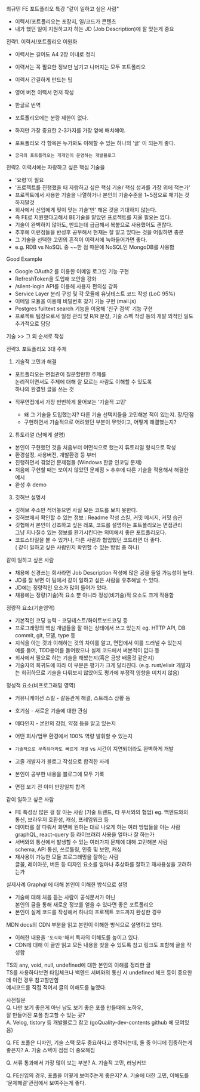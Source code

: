최규민 FE 포트폴리오 특강
"같이 일하고 싶은 사람"  

- 이력서/포트폴리오는 포장지, 일/코드가 콘텐츠  
- 내가 했던 일이 지원하고자 하는 JD (Job Description)에 잘 맞는게 중요  

전략1. 이력서/포트폴리오 이원화
- 이력서는 길어도 A4 2장 이내로 정리  
- 이력서는 꼭 필요한 정보만 남기고 나머지는 모두 포트폴리오
- 이력서 간결하게 만드는 팁  
 - 영어 버전 이력서 먼저 작성  
 - 한글로 번역  

- 포트폴리오에는 분량 제한이 없다.
 - 하지만 가장 중요한 2-3가지를 가장 앞에 배치해야.
- 포트폴리오 각 항목은 누가봐도 이해할 수 있는 하나의 '글' 이 되는게 좋다.
- `궁극의 포트폴리오는 개개인이 운영하는 개발블로그`

전략2. 이력서에는 자랑하고 싶은 핵심 기술을
- '요령'이 필요
- '프로젝트를 진행했을 때 자랑하고 싶은 핵심 기술/ 핵심 성과를 가장 위에 적는가'
- 프로젝트에서 사용한 기술을 나열하거나 본인의 기술수준을 1~5점으로 매기는 것 하지말것 
- 회사에서 신입에게 핏이 맞는 기술'만' 해온 것을 기대하지 않는다.
 - 즉 FE로 지원했다고해서 BE기술을 맡았던 프로젝트를 지울 필요는 없다.
- 기술이 완벽하지 않아도, 만드는데 급급해서 복붙으로 사용했어도 괜찮다.
 - 추후에 이런점들을 반성후 공부해서 현재는 잘 알고 있다는 것을 어필하면 충분  
- 그 기술을 선택한 고민의 흔적이 이력서에 녹아들어가면 좋다.
 - e.g. RDB vs NoSQL 중 ~~한 점 때문에 NoSQL인 MongoDB를 사용함  

 Good Example  
 - Google OAuth2 를 이용한 이메일 로그인 기능 구현  
  - RefreshToken을 도입해 보안을 강화
  - /silent-login API를 이용해 사용자 편의성 강화
 - Service Layer 분리 구성 및 각 모듈에 유닛테스트 코드 작성 (LoC 95%)
 - 이메일 모듈을 이용해 비밀번호 찾기 기능 구현 (mail.js)
 - Postgres fulltext search 기능을 이용해 '친구 검색' 기능 구현
 - 프로젝트 팀장으로서 일정 관리 및 R/R 분장, 기술 스펙 작성 등의 개발 외적인 일도 추가적으로 담당  

 기술 >> 그 외 순서로 작성  

 전략3. 포트폴리오 3대 주제  
 1. 기술적 고민과 해결
  - 포트폴리오는 면접관이 질문할만한 주제를  
  논리적이면서도 주제에 대해 잘 모르는 사람도 이해할 수 있도록  
  하나의 완결된 글을 쓰는 것  

  - 직무면접에서 가장 빈번하게 물어보는 '기술적 고민'
    - 왜 그 기술을 도입했는지? 다른 기술 선택지들을 고민해본 적이 있는지. 장/단점  
    - 구현하면서 기술적으로 어려웠던 부분이 무엇이고, 어떻게 해결했는지?

2. 튜토리얼 (남에게 설명)
 - 본인이 구현했던 것을 처음부터 어떤식으로 했는지 튜토리얼 형식으로 작성  
 - 환경설정, 사용버전, 개발환경 등 부터  
 - 진행하면서 겪었던 문제점들 (Windows 한글 인코딩 문제)  
 - 처음에 구현할 때는 보이지 않았던 문제점 > 추후에 다른 기술을 적용해서 해결한 예시  
 - 완성 후 demo  

3. 깃허브 설명서
 - 깃허브 주소만 적어놓으면 사실 모든 코드를 보지 못한다.  
 - 깃허브에서 확인할 수 있는 정보 : Readme 작성 스킬, 커밋 메시지, 커밋 습관  
 - 깃헙에서 본인이 강조하고 싶은 레포, 코드를 설명하는 포트폴리오는 면접관리  
 그냥 지나칠수 있는 정보를 환기시킨다는 의미에서 좋은 포트폴리오다.  
 - 코드스타일을 볼 수 있거나, 다른 사람과 협업했던 코드라면 더 좋다.  
  ( 같이 일하고 싶은 사람인지 확인할 수 있는 방법 중 하나)

같이 일하고 싶은 사람  
 - 채용에 신경쓰는 회사라면 Job Description 작성에 많은 공을 들일 가능성이 높다.  
 - JD를 잘 보면 이 팀에서 같이 일하고 싶은 사람을 유추해낼 수 있다.
 - JD에는 정량적인 요소가 많이 들어가 있다.
 - 채용에는 정량(기술)적 요소 뿐 아니라 정성(비기술)적 요소도 크게 작용함  

 정량적 요소(기술영역)
 - 기본적인 코딩 능력 - 코딩테스트/화이트보드코딩 등  
 - 프로그래밍의 핵심 개념들을 잘 아는 상태에서 쓰고 있는지
   eg. HTTP API, DB commit, git, 모델, type 등  
 - 지식을 아는 것과 이해하는 것의 차이를 알고, 면접에서 이를 드러낼 수 있는지  
   예를 들어, TDD용어를 들어봤으나 실제 코드에서 써본적이 없다 등  
 - 회사에서 필요로 하는 기술을 해봤는지(혹은 금방 배울것 같은지)
  - 기술자의 희귀도에 따라 이 부분은 평가가 크게 달라진다.
    (e.g. rust/elixir 개발자는 희귀하므로 기술을 다뤄보지 않았어도
    평가에 부정적 영향을 미치지 않음)

정성적 요소(비프로그래밍 영역)
 - 커뮤니케이션 스킬 - 갈등관계 해결, 스트레스 상황 등  
 - 호기심 - 새로운 기술에 대한 관심  
 - 메타인지 - 본인의 강점, 약점 등을 알고 있는지
 - 어떤 회사/업무 환경에서 100% 역량 발휘할 수 있는지
 - `기술적으로 부족하더라도 빠르게 개발` vs 시간이 지연되더라도 완벽하게 개발  

- 고졸 개발자가 블로그 작성으로 합격한 사례  
 - 본인이 공부한 내용을 블로그에 모두 기록  
 - 면접 보기 전 이미 만장일치 합격  

같이 일하고 싶은 사람  
 - FE 특성상 많은 걸 잘 아는 사람 (기술 트렌드, 타 부서와의 협업)
  eg. 백엔드와의 통신, 브라우저 호환성, 캐싱, 프레임워크 등  
 - 데이터를 잘 다뤄서 화면에 원하는 대로 나오게 하는 여러 방법들을 아는 사람  
 graphQL, react-query 등 라이브러리 사용을 얼마나 잘 하는가
 - 서버와의 통신에서 발생할 수 있는 여러가지 문제에 대해 고민해본 사람  
 schema, API 통신, 쓰로틀링, 인증 및 보안, 캐싱  
 - 재사용이 가능한 모듈 프로그래밍을 잘하는 사람  
 글꼴, 레이아웃, 버튼 등 디자인 요소를 얼마나 추상화를 잘하고 재사용성을 고려하는가  

 실제사례
 Graphql 에 대해 본인이 이해한 방식으로 설명
 - 기술에 대해 처음 듣는 사람이 공식문서가 아닌  
 본인의 글을 통해 새로운 정보를 얻을 수 있다면 좋은 포트폴리오  
 - 본인이 실제 코드를 작성해서 하나의 프로젝트 코드까지 완성한 경우  

 MDN docs의 CDN 부분을 읽고 본인이 이해한 방식으로 설명하고 있다.
 - 이해한 내용을 `'도식화'`해서 독자의 이해도를 높이고 있다.  
 - CDN에 대해 이 글만 읽고 모든 내용을 찾을 수 있도록 참고 링크도 포함해 글을 작성함  

TS의 any, void, null, undefined에 대한 본인의 이해를 정리한 글  
TS를 사용하다보면 타입체크나 백엔드 서버와의 통신 시 undefined 체크 등이 중요한데 이런 경우 참고할만함  
예시코드를 직접 적어서 글의 이해도를 높였다.  

사전질문  
Q. 나만 보기 좋은게 아닌 남도 보기 좋은 포폴 만들때의 노하우,  
잘 만들어진 포폴 참고할 수 있는 곳?  
A. Velog, tistory 등 개발블로그 참고 (goQuality-dev-contents github 에 모여있음)

Q. FE 포폴은 디자인, 기술 스택 모두 중요하다고 생각되는데, 둘 중 어디에 집중하는게 좋은지?
A. 기술 스택이 점점 더 중요해짐  

Q. 서류 통과에서 가장 많이 보는 부분?
A. 기술적 고민, 러닝커브  

Q. FE신입의 경우, 포폴을 어떻게 보여주는게 좋은지?
A. 기술에 대한 고민, 이해도를 '문제해결'관점에서 보여주는게 좋다.  

